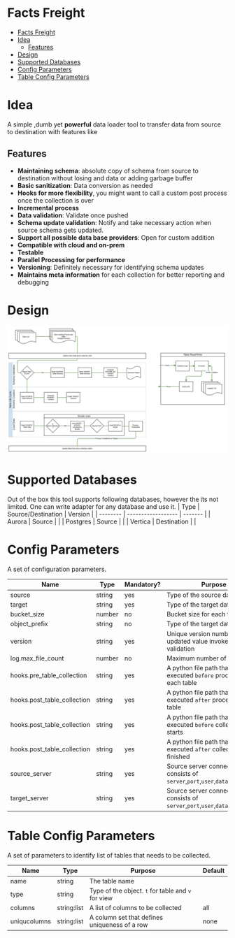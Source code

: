 <!-- TOC ignore:true -->
# Facts Freight

<!-- TOC -->
- [Facts Freight](#facts-freight)
- [Idea](#idea)
  - [Features](#features)
- [Design](#design)
- [Supported Databases](#supported-databases)
- [Config Parameters](#config-parameters)
- [Table Config Parameters](#table-config-parameters)

# Idea

A simple ,dumb yet **powerful** data loader tool to transfer data from source to destination with features like

## Features

- **Maintaining schema**: absolute copy of schema from source to destination without losing and data or adding garbage buffer
- **Basic sanitization**: Data conversion as needed
- **Hooks for more flexibility**, you might want to call a custom post process once the collection is over
- **Incremental process**
- **Data validation**: Validate once pushed
- **Schema update validation**: Notify and take necessary action when source schema gets updated.
- **Support all possible data base providers**: Open for custom addition
- **Compatible with cloud and on-prem**
- **Testable**
- **Parallel Processing for performance**
- **Versioning**: Definitely necessary for identifying schema updates
- **Maintains meta information** for each collection for better reporting and debugging

# Design

![alt text](_docs/design.jpg "The Design")

# Supported Databases

Out of the box this tool supports following databases, however the its not limited. One can write adapter for any database and use it.
| Type     | Source/Destination | Version |
| -------- | ------------------ | ------- |
| Aurora   | Source             |         |
| Postgres | Source             |         |
| Vertica  | Destination        |         |

# Config Parameters

A set of configuration parameters.

| Name                        | Type   | Mandatory? | Purpose                                                                                | Default |
| --------------------------- | ------ | ---------- | -------------------------------------------------------------------------------------- | ------- |
| source                      | string | yes        | Type of the source database                                                            |         |
| target                      | string | yes        | Type of the target database                                                            |         |
| bucket_size                 | number | no         | Bucket size for each transaction                                                       |         |
| object_prefix               | string | no         | Type of the target database                                                            | 10      |
| version                     | string | yes        | Unique version number. An updated value invokes schema validation                      |         |
| log.max_file_count          | number | no         | Maximum number of log file                                                             | 5       |
| hooks.pre_table_collection  | string | yes        | A python file path that will be executed `before` processing each table                |         |
| hooks.post_table_collection | string | yes        | A python file path that will be executed `after` processing each table                 |         |
| hooks.post_table_collection | string | yes        | A python file path that will be executed `before` collection starts                    |         |
| hooks.post_table_collection | string | yes        | A python file path that will be executed `after` collection finished                   |         |
| source_server               | string | yes        | Source server connection string consists of `server`,`port`,`user`,`database`,`schema` |         |
| target_server               | string | yes        | Source server connection string consists of `server`,`port`,`user`,`database`,`schema` |         |


# Table Config Parameters

A set of parameters to identify list of tables that needs to be collected.

| Name         | Type        | Purpose                                            | Default |
| ------------ | ----------- | -------------------------------------------------- | ------- |
| name         | string      | The table name                                     |         |
| type         | string      | Type of the object. `t` for table and `v` for view |         |
| columns      | string:list | A list of columns to be collected                  | all     |
| uniqucolumns | string:list | A column set that defines uniqueness of a row      | none    |
